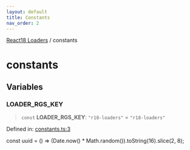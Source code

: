 ```yaml
---
layout: default
title: Constants
nav_order: 2
---
```

[React18 Loaders](index.md) / constants

# constants

## Variables

### LOADER_RGS_KEY

> `const` **LOADER_RGS_KEY**: `"r18-loaders"` = `"r18-loaders"`

Defined in: [constants.ts:3](https://github.com/react18-tools/turborepo-template/blob/f1923d4ff0ef5aaa3964058745bd22672818884b/lib/src/constants.ts#L3)

const uuid = () =\> (Date.now() \* Math.random()).toString(16).slice(2, 8);
